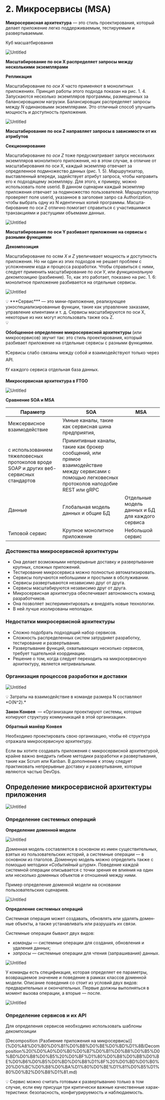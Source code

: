 # 2. Микросервисы (MSA)

**Микросервисная архитектура** — это стиль проектирования, который делает приложение легко под­держиваемым, тестируемым и развертываемым.

Куб масшатбирования

![Untitled](2%20%D0%9C%D0%B8%D0%BA%D1%80%D0%BE%D1%81%D0%B5%D1%80%D0%B2%D0%B8%D1%81%D1%8B%20(MSA)/Untitled.png)

**Масштабирование по оси X распределяет запросы между несколькими экземплярами**

**Репликация**

Масштабирование по *оси X* часто применяют в монолитных приложениях. Принцип работы этого подхода показан на рис. 1. 4. Запускаются несколько экземпляров про­граммы, размещенных за балансировщиком нагрузки. Балансировщик распределяет запросы между *N* одинаковыми экземплярами. Это отличный способ улучшить мощность и доступность приложения.

![Untitled](2%20%D0%9C%D0%B8%D0%BA%D1%80%D0%BE%D1%81%D0%B5%D1%80%D0%B2%D0%B8%D1%81%D1%8B%20(MSA)/Untitled%201.png)

**Масштабирование по оси Z направляет запросы в зависимости от их атрибутов**

**Секционирование**

Масштабирование по *оси Z* тоже предусматривает запуск нескольких экземпляров монолитного приложения, но в этом случае, в отличие от масштабирования по оси X, каждый экземпляр отвечает за определенное подмножество данных (рис. 1. 5). Маршрутизатор, выставленный впереди, задействует атрибут запроса, чтобы на­править его к подходящему экземпляру. Для этого, к примеру, можно использовать поле userid. В данном сценарии каждый экземпляр приложения отвечает за подмножество пользователей. Маршрутизатор проверяет поле userid, указанное в заголовке запро­ са Authorization, чтобы выбрать одну из N идентичных копий программы. Масшта­бирование по оси Z отлично помогает справиться с участившимися транзакциями и растущими объемами данных.

![Untitled](2%20%D0%9C%D0%B8%D0%BA%D1%80%D0%BE%D1%81%D0%B5%D1%80%D0%B2%D0%B8%D1%81%D1%8B%20(MSA)/Untitled%202.png)

**Масштабирование по оси Y разбивает приложение на сервисы с разными функциями**

**Декомпозиция**

Масштабирование по осям *X* и *Z* увеличивает мощность и доступность приложения. Но ни один из этих подходов не решает проблем с усложнением кода и процесса раз­работки. Чтобы справиться с ними, следует применить масштабирование по *оси* У, или *функциональную декомпозицию* (разбиение). То, как это работает, показано на рис. 1. 6: монолитное приложение разбивается на отдельные сервисы.

![Untitled](2%20%D0%9C%D0%B8%D0%BA%D1%80%D0%BE%D1%81%D0%B5%D1%80%D0%B2%D0%B8%D1%81%D1%8B%20(MSA)/Untitled%203.png)

<aside>
💡 ***Сервис*** — это мини-приложение, реализующее узкоспециализированные функ­ции, такие как управление заказами, управление клиентами и т. д. Сервисы масшта­бируются по оси X, некоторые из них могут использовать также ось Z.

</aside>

<aside>
💡

**Обобщенное определение микросервисной архитектуры** (или микросервисов) звучит так: это стиль проектирования, который разбивает приложение на отдельные сервисы с разными функциями.

</aside>

❗Сервисы слабо связаны между собой и взаимодействуют только через API. 

❗У каждого сервиса отдельная база данных.

**Микросервисная архитектура в FTGO**  

![Untitled](2%20%D0%9C%D0%B8%D0%BA%D1%80%D0%BE%D1%81%D0%B5%D1%80%D0%B2%D0%B8%D1%81%D1%8B%20(MSA)/Untitled%204.png)

**Сравнение SOA и MSA**

| **Параметр** | **SOA** | **MSA** |
| --- | --- | --- |
| Межсервисное взаимодействие | Умные каналы, такие как сервисная шина предприятия,
с использованием тяжеловесных протоколов вроде SOAP и других веб-сервисных стандартов | Примитивные каналы, такие как брокер сообщений, или прямое взаимодействие между сервисами с помощью легковесных протоколов наподобие REST или gRPC |
| Данные | Глобальная модель данных и общие БД | Отдельные модель данных и БД для каждого сервиса |
| Типовой сервис | Крупное монолитное приложение | Небольшой сервис |

### **Достоинства микросервисной архитектуры**

- Она делает возможными непрерывные доставку и развертывание крупных, слож­ных приложений.
- Тестирование микросервиса можно полностью автоматизировать.
- Сервисы получаются небольшими и простыми в обслуживании.
- Сервисы развертываются независимо друг от друга.
- Сервисы масштабируются независимо друг от друга.
- Микросервисная архитектура обеспечивает автономность команд разработчиков.
- Она позволяет экспериментировать и внедрять новые технологии.
- В ней лучше изолированы неполадки.

### Недостатки микросервисной архитектуры

- Сложно подобрать подходящий набор сервисов.
- Сложность распределенных систем затрудняет разработку, тестирование и раз­вертывание.
- Развертывание функций, охватывающих несколько сервисов, требует тщательной координации.
- Решение о том, когда следует переходить на микросервисную архитектуру, яв­ляется нетривиальным.

### Организация процессов разработки и доставки

![Untitled](2%20%D0%9C%D0%B8%D0%BA%D1%80%D0%BE%D1%81%D0%B5%D1%80%D0%B2%D0%B8%D1%81%D1%8B%20(MSA)/Untitled%205.png)

<aside>
💡 Затраты на взаимодействие в команде размера N составляют *О(N^2).*

</aside>

**Закон Конвея**
 — «Организации проектируют системы, которые копируют структуру коммуникаций в этой организации».

**Обратный манёвр Конвея**

Необходимо проектировать свою организацию, чтобы её структура отражала микросервисную архитектуру.

Если вы хотите создавать прило­жения с микросервисной архитектурой, крайне важно внедрить гибкие методики разработки и развертывания, такие как Scrum или Kanban. В дополнение к этому следует практиковать непрерывные доставку и развертывание, которые являются частью DevOps.

## Определение микросервисной архитектуры приложения

![Untitled](2%20%D0%9C%D0%B8%D0%BA%D1%80%D0%BE%D1%81%D0%B5%D1%80%D0%B2%D0%B8%D1%81%D1%8B%20(MSA)/Untitled%206.png)

### Определение системных операций

**Определение доменной модели**

![Untitled](2%20%D0%9C%D0%B8%D0%BA%D1%80%D0%BE%D1%81%D0%B5%D1%80%D0%B2%D0%B8%D1%81%D1%8B%20(MSA)/Untitled%207.png)

Доменная модель составляется в основном из имен существительных, взятых из пользовательских историй, а системные операции — в основном из глаголов. Домен­ную модель можно определить также с помощью методики *«Событийный штурм».* Поведение каждой системной операции описывается с точки зрения ее влияния на один или несколько доменных объектов и отношений между ними. 

Пример определение доменной модели на основании пользовательских сценариев.

![Untitled](2%20%D0%9C%D0%B8%D0%BA%D1%80%D0%BE%D1%81%D0%B5%D1%80%D0%B2%D0%B8%D1%81%D1%8B%20(MSA)/Untitled%208.png)

**Определение системных операций**

Системная операция может создавать, обновлять или удалять домен­ные объекты, а также устанавливать или разрушать их связи.

Системные операции бывают двух видов:

- *команды —* системные операции для создания, обновления и удаления данных;
- *запросы —* системные операции для чтения (запрашивания) данных.

![Untitled](2%20%D0%9C%D0%B8%D0%BA%D1%80%D0%BE%D1%81%D0%B5%D1%80%D0%B2%D0%B8%D1%81%D1%8B%20(MSA)/Untitled%209.png)

У команды есть спецификация, которая определяет ее параметры, возвращаемое значение и поведение в рамках классов доменной модели. Описание поведения со­ стоит из условий двух видов: предварительных и окончательных. Первые должны выполняться в момент вызова операции, а вторые — после.

![Untitled](2%20%D0%9C%D0%B8%D0%BA%D1%80%D0%BE%D1%81%D0%B5%D1%80%D0%B2%D0%B8%D1%81%D1%8B%20(MSA)/Untitled%2010.png)

### Определение сервисов и их API

Для определения сервисов необходимо использовать шаблоны декомпозиции

[Decomposition (Разбиение приложения на микросервисы)](%D0%A8%D0%B0%D0%B1%D0%BB%D0%BE%D0%BD%D1%8B/Decomposition%20(%D0%A0%D0%B0%D0%B7%D0%B1%D0%B8%D0%B5%D0%BD%D0%B8%D0%B5%20%D0%BF%D1%80%D0%B8%D0%BB%D0%BE%D0%B6%D0%B5%D0%BD%D0%B8%D1%8F%20%D0%BD%D0%B0%20%D0%BC%D0%B8%D0%BA%D1%80%D0%BE%D1%81%D0%B5%D1%80%D0%B2%D0%B8%D1%81.md)

<aside>
💡 Сервис можно считать готовым к развертыванию только в том случае, если ему присущи три критически важные качественные харак­теристики: безопасность, конфигурируемость и наблюдаемость.

</aside>